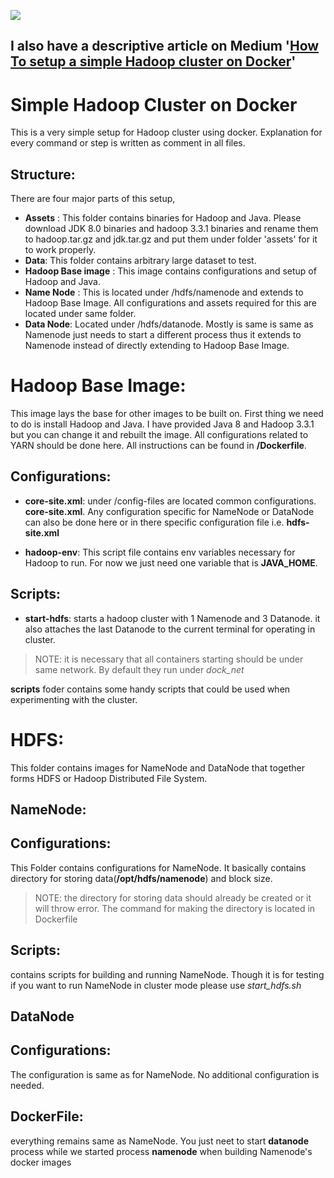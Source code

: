 ![](https://external-content.duckduckgo.com/iu/?u=https%3A%2F%2Ftse2.mm.bing.net%2Fth%3Fid%3DOIP.0PlozBoD9DCXtvwadQ28ZQHaEA%26pid%3DApi&f=1)

## I also have a descriptive article on Medium  '[How To setup a simple Hadoop cluster on Docker](https://medium.com/@devparmar967/how-to-setup-simple-hadoop-cluster-on-docker-5d8f56013f29)'

# Simple Hadoop Cluster on Docker

This is a very simple setup for Hadoop cluster using docker. Explanation for every command or step is written as comment in all files. 

## Structure:
There are four major parts of this setup, 
- **Assets** : This folder contains binaries for Hadoop and Java. Please download JDK 8.0 binaries and hadoop 3.3.1 binaries and rename them to hadoop.tar.gz and jdk.tar.gz and put them under folder 'assets' for it to work properly.
- **Data**: This folder contains arbitrary large dataset to test.
- **Hadoop Base image** : This image contains configurations and setup of Hadoop and Java.
- **Name Node** : This is located under /hdfs/namenode and extends to Hadoop Base Image. All configurations and assets required for this are located under same folder.
- **Data Node**: Located under /hdfs/datanode. Mostly is same is same as Namenode just needs to start a different process thus it extends to Namenode instead of directly extending to Hadoop Base Image.

# Hadoop Base Image:
This image lays the base for other images to be built on. First thing we need to do is install Hadoop and Java. I have provided Java 8 and Hadoop 3.3.1 but you can change it and rebuilt the image. All configurations related to YARN should be done here.
All instructions can be found in **/Dockerfile**.

## Configurations:
- **core-site.xml**: under /config-files are located common configurations. **core-site.xml**. Any configuration specific for NameNode or DataNode can also be done here or in there specific configuration file i.e. **hdfs-site.xml**

- **hadoop-env**: This script file contains env variables necessary for Hadoop to run. For now we just need one variable that is **JAVA_HOME**.

## Scripts:
- **start-hdfs**: starts a hadoop cluster with 1 Namenode and 3 Datanode. it also attaches the last Datanode to the current terminal for operating in cluster.
> NOTE: it is necessary that all containers starting should be under same network. By default they run under *dock_net*

**scripts** foder contains some handy scripts that could be used when experimenting with the cluster.

# HDFS:
This folder contains images for NameNode and DataNode that together forms HDFS or Hadoop Distributed File System.

## **NameNode:**

## Configurations:
This Folder contains configurations for NameNode. It basically contains directory for storing data(**/opt/hdfs/namenode**) and block size.
> NOTE: the directory for storing data should already be created or it will throw error. The command for making the directory is located in Dockerfile

## Scripts:
contains scripts for building and running NameNode. Though it is for testing if you want to run NameNode in cluster mode please use *start_hdfs.sh*

## **DataNode**

## Configurations:
The configuration is same as for NameNode. No additional configuration is needed.

## DockerFile:
everything remains same as NameNode. You just neet to start **datanode** process while we started process **namenode** when building Namenode's docker images